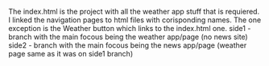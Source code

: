 The index.html is the project with all the weather app stuff that is requiered. I linked the navigation pages to html files with corisponding names. The one exception is the Weather button which links to the index.html one.
side1 - branch with the main focous being the weather app/page (no news site)
side2 - branch with the main focous being the news app/page (weather page same as it was on side1 branch)
